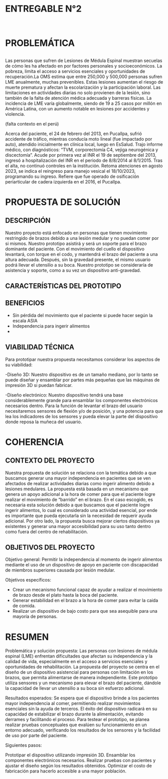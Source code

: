 # ENTREGABLE N°2
<br>

# PROBLEMÁTICA
## 
Las personas que sufren de Lesiones de Médula Espinal muestran secuelas de cómo les ha afectado en por factores personales y socioeconómicos. La pobreza, limita el acceso a servicios esenciales y oportunidades de recuperación.La OMS estima que entre 250,000 y 500,000 personas sufren LME anualmente, muchas prevenibles. Estas lesiones aumentan el riesgo de muerte prematura y afectan la escolarización y la participación laboral. Las limitaciones en actividades diarias no solo provienen de la lesión, sino también de la falta de atención médica adecuada y barreras físicas. La incidencia de LME varía globalmente, siendo de 19 a 25 casos por millón en América Latina, con un aumento notable en lesiones por accidentes y violencia. 

(falta contexto en el perú)

Acerca del paciente, el 24 de febrero del 2013, en Pucallpa, sufrió accidente de tráfico, mientras conducía moto lineal (fue impactado por auto), atendido inicialmente en clínica local, luego en EsSalud. Trajo informe médico, con diagnósticos: “TVM, corporectomía C4, vejiga neurogénica y discectomía”. Acude por primera vez al INR el 19 de septiembre del 2013, ingresó a hospitalización del INR en el periodo de 8/8/2014 al 8/1/2015. Tras el alta, no continuó controles en la institución. Retoma atenciones en agosto 2023, se indica el reingreso para manejo vesical el 18/10/2023, programando su ingreso. Refiere que fue operado de osificación periarticular de cadera izquierda en el 2016, el Pucallpa.

# PROPUESTA DE SOLUCIÓN
## DESCRIPCIÓN
Nuestro proyecto está enfocado en personas que tienen movimiento restringido de brazos debido a una lesión medular y no puedan comer por si mismos. Nuestro prototipo asistirá y será un soporte para el brazo dominante del paciente. Con el movimiento del cuello el dispositivo levantará, con torque en el codo, y mantendrá el brazo del paciente a una altura adecuada. Después, sin la gravedad presente, el mismo usuario podrá llevar el utensilio a su boca. Nuestro prototipo se consideraría de asistencia y soporte, como a su vez un dispositivo anti-gravedad. 
## CARACTERÍSTICAS DEL PROTOTIPO
## BENEFICIOS
 - Sin pérdida del movimiento que el paciente si puede hacer según la escala ASIA
 - Independencia para ingerir alimentos
 - 
## VIABILIDAD TÉCNICA
Para prototipar nuestra propuesta necesitamos considerar los aspectos de su viabilidad:

-Diseño 3D: Nuestro dispositivo es de un tamaño mediano, por lo tanto se puede diseñar y ensamblar por partes más pequeñas que las máquinas de impresión 3D si puedan fabricar. 

-Diseño electrónico: Nuestro dispositivo tendrá una base considerablemente grande para ensamblar los componentes electrónicos necesarios dentro. Para la función de levantar el brazo del usuario necesitaremos sensores de flexión y/o de posición, y una potencia para que lea los indicadores de los sensores y pueda elevar la parte del dispositivo donde reposa la muñeca del usuario. 

# COHERENCIA
##
## CONTEXTO DEL PROYECTO 
Nuestra propuesta de solución se relaciona con la temática debido a que buscamos generar una mayor independencia en pacientes que se ven afectados de realizar actividades diarias como ingerir alimento debido a lesiones medulares. La propuesta está basada en un mecanismo que genera un apoyo adicional a la hora de comer para que el paciente logre realizar el movimiento de “barrido” en el brazo. En el caso escogido, es necesaria esta solución debido a que buscamos que el paciente logre ingerir alimentos, lo cual es considerado una actividad esencial, por ende es importante que pueda ejecutarla sin la necesidad de requerir ayuda adicional. 
Por otro lado, la propuesta busca mejorar ciertos dispositivos ya existentes y generar una mayor accesibilidad para su uso tanto dentro como fuera del centro de rehabilitación. 
##
## OBJETIVOS DEL PROYECTO
Objetivo general: 
Permitir la independencia al momento de ingerir alimentos mediante el uso de un dispositivo de apoyo en paciente con discapacidad de miembros superiores causada por lesión medular.

Objetivos específicos:
- Crear un mecanismo funcional capaz de ayudar a realizar el movimiento de brazo desde el plato hasta la boca del paciente.
- Generar estabilidad en el brazo a la hora de comer para evitar la caida de comida.
- Realizar un dispositivo de bajo costo para que sea asequible para una mayoría de personas.



# RESUMEN
Problemática y solución propuesta:
Las personas con lesiones de médula espinal (LME) enfrentan dificultades que afectan su independencia y la calidad de vida, especialmente en el acceso a servicios esenciales y oportunidades de rehabilitación. La propuesta del proyecto se centra en el diseño de un dispositivo asistencial para personas con limitación en los brazos, que permita alimentarse de manera independiente. Este prototipo utiliza sensores y un mecanismo para elevar el brazo del paciente, dándole la capacidad de llevar un utensilio a su boca sin esfuerzo adicional.

Resultados esperados: 
Se espera que el dispositivo brinde a los pacientes mayor independencia al comer, permitiendo realizar movimientos esenciales sin la ayuda de terceros. El éxito del dispositivo radicará en su capacidad de estabilizar el brazo durante la alimentación, evitando derrames y facilitando el proceso.
Para testear el prototipo, se planea realizar pruebas conceptuales que evalúen su funcionamiento en un entorno adecuado, verificando los resultados de los sensores y la facilidad de uso por parte del paciente.

Siguientes pasos:

Prototipar el dispositivo utilizando impresión 3D.
Ensamblar los componentes electrónicos necesarios.
Realizar pruebas con pacientes y ajustar el diseño según los resultados obtenidos.
Optimizar el costo de fabricación para hacerlo accesible a una mayor población.

